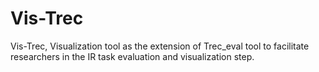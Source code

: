 # Vis-Trec
Vis-Trec, Visualization tool as the extension of Trec_eval tool to facilitate researchers in the IR task evaluation and visualization step.  
